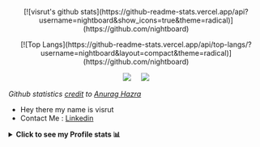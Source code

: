 <!--
- 🌱 I’m currently learning ...
- 👯 I’m looking to collaborate on ...
- 🤔 I’m looking for help with ...
- 💬 Ask me about ...
- 📫 How to reach me: ...
- 😄 Pronouns: ...
- ⚡ Fun fact: ...
-->

<p align="center">
  [![visrut's github stats](https://github-readme-stats.vercel.app/api?username=nightboard&show_icons=true&theme=radical)](https://github.com/nightboard)
</p>

<p align="center">
  [![Top Langs](https://github-readme-stats.vercel.app/api/top-langs/?username=nightboard&layout=compact&theme=radical)](https://github.com/nightboard)
</p>

<p align="center"> 
  <img src="https://visitor-badge.glitch.me/badge?page_id=nightboard"/>  &nbsp; &nbsp;
  <img src="https://firstcontributions.github.io/open-source-badges/badges/open-source-v3/open-source.svg">
</p>

*Github statistics [credit](https://github.com/anuraghazra/github-readme-stats) to [Anurag Hazra](https://github.com/anuraghazra)*

- Hey there my name is visrut
- Contact Me : [Linkedin](https://linkedin.com/in/visrut-navadiya-4498391a4)

<details><summary><strong>Click to see my Profile stats 📊</strong></summary>

<p>
  
![trophy](https://github-profile-trophy.vercel.app/?username=nightboard&theme=onedark)

</p>
</details>
